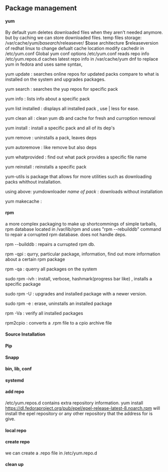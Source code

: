 
## Package management

#### yum
By default yum deletes downloaded files when they aren't needed anymore. but by caching we can store downloaded files.
temp files storage: /var/cache/yum/$basearch/$releasever/ $base architecture  $releaseversion of redhat linux
to change defualt cache location modify cachedir in /etc/yum.conf
Global yum conf options /etc/yum.conf
reads repo info /etc/yum.repos.d
caches latest repo info in /var/cache/yum
dnf to replace yum in fedora and uses same syntax,

yum update : searches online repos for updated packs compare to what is installed on the system and upgrades packages.

yum search : searches the yup repos for specific pack

yum info : lists info about a specific pack

yum list installed : displays all installed pack , use | less for ease.

yum clean all : clean yum db and cache for fresh and curroption removal

yum install : install a specific pack and all of its dep's

yum remove : uninstalls a pack, leaves deps

yum autoremove : like remove but also deps

yum whatprovided : find out what pack provides a specific file name

yum reinstall : reinstalls a specific pack

yum-utils is package that allows for more utilities such as downloading packs whithout installation.

using above: yumdownloader *name of pack* : downloads without installation

yum makecache : 


#### rpm
a more complex packaging to make up shortcommings of simple tarballs,
rpm database located in /var/lib/rpm and uses "rpm --rebuilddb" command to repair a corrupted rpm database.
does not handle deps.

rpm --builddb : repairs a currupted rpm db.

rpm -qpi : qurry, particular package, information, find out more information about a certain rpm package

rpm -qa : querry all packages on the system

sudo rpm -ivh : install, verbose, hashmark(progress bar like) , installs a specific package

sudo rpm -U : upgrades and installed package with a newer version.

sudo rpm -e : erase, uninstalls an installed package

rpm -Va : verify all installed packages

rpm2cpio : converts a .rpm file to a cpio archive file

#### Source Installation

#### Pip

#### Snapp

#### bin, lib, conf

#### systemd


#### add repo
/etc/yum.repos.d contains extra repository information.
yum install https://dl.fedoraproject.org/pub/epel/epel-release-latest-8.noarch.rpm will install the epel repository or any other repository that the address for is give.


#### local repo

#### create repo
we can create a .repo file in /etc/yum.repo.d

#### clean up
